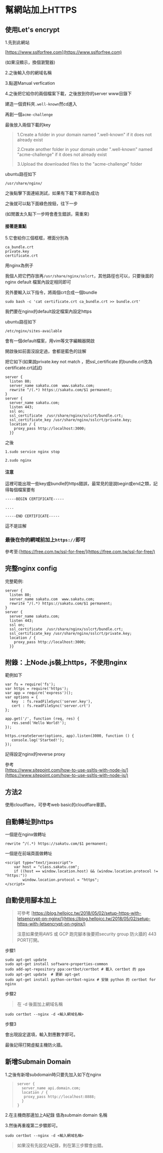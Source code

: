 # 幫網站加上HTTPS

## 使用Let's encrypt

1.先到此網站

[https://www.sslforfree.com](https://www.sslforfree.com)

\(如果沒顯示，換個瀏覽器\)

2.之後輸入你的網域名稱

3.點選Manual verfication

4.之後把它給你的兩個檔案下載，之後放到你的server www目錄下

建造一個資料夾`.well-known`然cd進入

再創一個`acme-challenge`

最後放入兩個下載的key

> 1.Create a folder in your domain named ".well-known" if it does not already exist
>
> 2.Create another folder in your domain under ".well-known" named "acme-challenge" if it does not already exist
>
> 3.Upload the downloaded files to the "acme-challenge" folder

ubuntu路徑如下

`/usr/share/nginx/`

之後點擊下面連結測試，如果有下載下來即為成功

之後就可以點下面綠色按鈕，往下一步

\(如閒置太久點下一步時會產生錯誤，需重來\)

#### 接著是重點

5.它會給你三個框框，裡面分別為

```text
ca_bundle.crt 
private.key 
certificate.crt
```

用nginx為例子

我個人把它們存放再`/usr/share/nginx/sslcrt`，其他路徑也可以，只要後面的nginx default 檔案內設定相同即可

另外要輸入以下指令，將兩個crt合成一個bundle

```text
sudo bash -c 'cat certificate.crt ca_bundle.crt >> bundle.crt'
```

我們要在nginx的default設定檔案內設定https

ubuntu路徑如下

`/etc/nginx/sites-available`

會有一個default檔案，用vim等文字編輯器開啟

開啟後如前面沒設定過，會都是藍色的註解

把它如下\(如果說private.key not match ，把ssl\_certificate 的bundle.crt改為certificate.crt試試\)

```text
server {        
  listen 80;        
  server_name sakatu.com  www.sakatu.com;
  rewrite ^/(.*) https://sakatu.com/$1 permanent;
}
server {        
  server_name sakatu.com;
  listen 443;
  ssl on;
  ssl_certificate  /usr/share/nginx/sslcrt/bundle.crt;        
  ssl_certificate_key /usr/share/nginx/sslcrt/private.key;     
  location / {          
    proxy_pass http://localhost:3000;      
  }}
```

之後

```text
1.sudo service nginx stop

2.sudo nginx
```

#### 注意

這裡可能出現一些key或bundle的https錯誤，最常見的是說begin或end之類，記得每個檔案要有

```text
-----BEGIN CERTIFICATE-----

....

-----END CERTIFICATE-----
```

這不是註解

### 最後在你的網域前加上`https://`即可

參考至:[https://free.com.tw/ssl-for-free/](https://free.com.tw/ssl-for-free/)

## 完整nginx config

完整範例:

```text
server {        
  listen 80;        
  server_name sakatu.com  www.sakatu.com;
  rewrite ^/(.*) https://sakatu.com/$1 permanent;
}
server {        
  server_name sakatu.com;
  listen 443;
  ssl on;
  ssl_certificate  /usr/share/nginx/sslcrt/bundle.crt;        
  ssl_certificate_key /usr/share/nginx/sslcrt/private.key;     
  location / {          
    proxy_pass http://localhost:3000;      
  }}
```

## 附錄：上Node.js裝上https，不使用nginx

範例如下

```text
var fs = require('fs');
var https = require('https');
var app = require('express')();
var options = {
   key  : fs.readFileSync('server.key'),
   cert : fs.readFileSync('server.crt')
};

app.get('/', function (req, res) {
   res.send('Hello World!');
});

https.createServer(options, app).listen(3000, function () {
   console.log('Started!');
});
```

記得設定nginx的reverse proxy

參考  
[https://www.sitepoint.com/how-to-use-ssltls-with-node-js/](https://www.sitepoint.com/how-to-use-ssltls-with-node-js/)

## 方法2

使用cloudflare，可參考web basic的cloudflare章節。

## 自動轉址到https

一個是在nginx做轉址

```text
rewrite ^/(.*) https://sakatu.com/$1 permanent;
```

一個是在前端頁面做轉址

```text
<script type="text/javascript">
    var host = "class.sakatu.com";
    if ((host == window.location.host) && (window.location.protocol != "https:"))
        window.location.protocol = "https";
</script>
```

## 自動使用腳本加上

> 可參考 [https://blog.hellojcc.tw/2018/05/02/setup-https-with-letsencrypt-on-nginx/](https://blog.hellojcc.tw/2018/05/02/setup-https-with-letsencrypt-on-nginx/)
>
> 注意如果使用AWS 或 GCP 跑完腳本後要把security group 防火牆的 443 PORT打開。

步驟1

```text
sudo apt-get update
sudo apt-get install software-properties-common
sudo add-apt-repository ppa:certbot/certbot # 載入 certbot 的 ppa
sudo apt-get update  # 更新 apt-get
sudo apt-get install python-certbot-nginx # 安裝 python 的 certbot for nginx
```

步驟2

> 在 -d 後面加上網域名稱

```text
sudo certbot --nginx -d <輸入網域名稱>
```

步驟3

會出現設定選項，輸入對應數字即可。

最後記得打開虛擬主機防火牆。

## 新增Submain Domain

1.之後有新增subdomain時只要先加入如下在nginx

> ```text
> server {
>   server_name api.domain.com;
>   location / {
>    proxy_pass http://localhost:8888;
>   }
> }
> ```

2.在主機商那邊加上A紀錄 值為submain domain 名稱

3.然後再重複第二步驟即可。

```text
sudo certbot --nginx -d <輸入網域名稱>
```

> 如果沒有先設定A紀錄，則在第三步驟會出錯。

